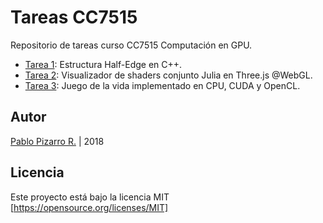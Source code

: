# Tareas CC7515

Repositorio de tareas curso CC7515 Computación en GPU.

- [Tarea 1](https://github.com/ppizarror/tareas-CC7515/tree/master/tarea-01): Estructura Half-Edge en C++.
- [Tarea 2](https://github.com/ppizarror/tareas-CC7515/tree/master/tarea-02-shaders): Visualizador de shaders conjunto Julia en Three.js @WebGL.
- [Tarea 3](https://github.com/ppizarror/tareas-CC7515/tree/master/tarea-03): Juego de la vida implementado en CPU, CUDA y OpenCL.

## Autor

[Pablo Pizarro R.](https://ppizarror.com) | 2018

## Licencia

Este proyecto está bajo la licencia MIT [https://opensource.org/licenses/MIT]